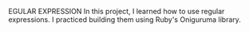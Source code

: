 EGULAR  EXPRESSION 
In this project, I learned how to use regular expressions. I practiced building them using Ruby's Oniguruma library.


